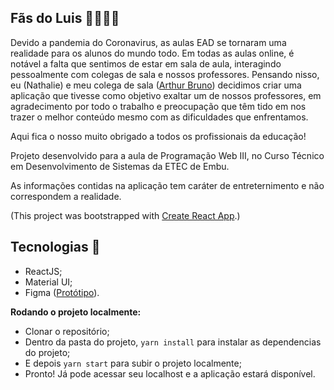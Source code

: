 ## Fãs do Luis 👨🏽‍💻💙

Devido a pandemia do Coronavirus, as aulas EAD se tornaram uma realidade para os alunos do mundo todo. Em todas as aulas online, é notável a falta que sentimos de estar em sala de aula, interagindo pessoalmente com colegas de sala e nossos professores. Pensando nisso, eu (Nathalie) e meu colega de sala ([Arthur Bruno](https://github.com/arthurBruno "GitHub do Arthur")) decidimos criar uma aplicação que tivesse como objetivo exaltar um de nossos professores, em agradecimento por todo o trabalho e preocupação que têm tido em nos trazer o melhor conteúdo mesmo com as dificuldades que enfrentamos.

Aqui fica o nosso muito obrigado a todos os profissionais da educação!

Projeto desenvolvido para a aula de Programação Web III, no Curso Técnico em Desenvolvimento de Sistemas da ETEC de Embu.

As informações contidas na aplicação tem caráter de entreternimento e não correspondem a realidade. 

(This project was bootstrapped with [Create React App](https://github.com/facebook/create-react-app).)

## Tecnologias 🤖 
 - ReactJS;
 - Material UI;
 - Figma ([Protótipo](https://www.figma.com/file/uhZ5iXpacpX5xACwahq6Z8/F%C3%A3s-do-Luis?node-id=24%3A1 "Projeto no Figma")).
 
**Rodando o projeto localmente:**
  - Clonar o repositório;
  - Dentro da pasta do projeto, `yarn install` para instalar as dependencias do projeto;
  - E depois `yarn start` para subir o projeto localmente;
  - Pronto! Já pode acessar seu localhost e a aplicação estará disponível.

